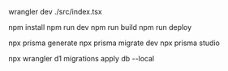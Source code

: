 wrangler dev ./src/index.tsx

npm install
npm run dev
npm run build
npm run deploy

npx prisma generate
npx prisma migrate dev
npx prisma studio

npx wrangler d1 migrations apply db --local
